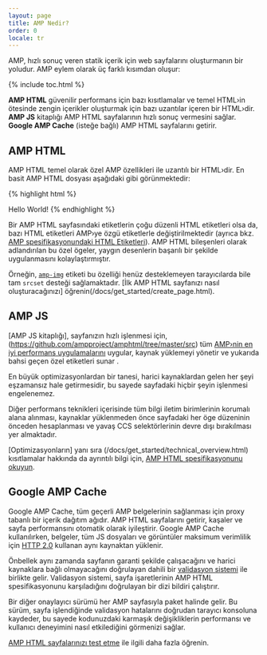 ```yaml
---
layout: page
title: AMP Nedir?
order: 0
locale: tr
---
```

<amp-youtube
    data-videoid="lBTCB7yLs8Y"
    layout="responsive"
    width="480" height="270">
</amp-youtube>

AMP, hızlı sonuç veren statik içerik için web sayfalarını oluşturmanın bir yoludur.
AMP eylem olarak üç farklı kısımdan oluşur:

{% include toc.html %}

**AMP HTML** güvenilir performans için bazı kısıtlamalar ve 
temel HTML›in ötesinde zengin içerikler oluşturmak için bazı uzantılar içeren bir HTML›dir.
**AMP JS** kitaplığı AMP HTML sayfalarının hızlı sonuç vermesini sağlar.
**Google AMP Cache** (isteğe bağlı) AMP HTML sayfalarını getirir.

## AMP HTML

AMP HTML temel olarak özel AMP özellikleri ile uzantılı bir HTML›dir.
En basit AMP HTML dosyası aşağıdaki gibi görünmektedir:

{% highlight html %}
<!doctype html>
<html ⚡>
 <head>
   <meta charset="utf-8">
   <link rel="canonical" href="hello-world.html">
   <meta name="viewport" content="width=device-width,minimum-scale=1,initial-scale=1">
   <style amp-boilerplate>body{-webkit-animation:-amp-start 8s steps(1,end) 0s 1 normal both;-moz-animation:-amp-start 8s steps(1,end) 0s 1 normal both;-ms-animation:-amp-start 8s steps(1,end) 0s 1 normal both;animation:-amp-start 8s steps(1,end) 0s 1 normal both}@-webkit-keyframes -amp-start{from{visibility:hidden}to{visibility:visible}}@-moz-keyframes -amp-start{from{visibility:hidden}to{visibility:visible}}@-ms-keyframes -amp-start{from{visibility:hidden}to{visibility:visible}}@-o-keyframes -amp-start{from{visibility:hidden}to{visibility:visible}}@keyframes -amp-start{from{visibility:hidden}to{visibility:visible}}</style><noscript><style amp-boilerplate>body{-webkit-animation:none;-moz-animation:none;-ms-animation:none;animation:none}</style></noscript>
   <script async src="https://cdn.ampproject.org/v0.js"></script>
 </head>
 <body>Hello World!</body>
</html>
{% endhighlight %}

Bir AMP HTML sayfasındaki etiketlerin çoğu düzenli HTML etiketleri olsa da,
bazı HTML etiketleri AMP›ye özgü etiketlerle değiştirilmektedir (ayrıca bkz. 
[AMP spesifikasyonundaki HTML Etiketleri](https://github.com/ampproject/amphtml/blob/master/spec/amp-html-format.md)).
AMP HTML bileşenleri olarak adlandırılan bu özel ögeler,
yaygın desenlerin başarılı bir şekilde uygulanmasını kolaylaştırmıştır.

Örneğin, [`amp-img`](/docs/reference/amp-img.html) etiketi
bu özelliği henüz desteklemeyen tarayıcılarda bile tam `srcset` desteği sağlamaktadır.
[İlk AMP HTML sayfanızı nasıl oluşturacağınızı] öğrenin(/docs/get_started/create_page.html).

## AMP JS

[AMP JS kitaplığı], sayfanızın hızlı işlenmesi için, (https://github.com/ampproject/amphtml/tree/master/src) 
tüm [AMP›nin en iyi performans uygulamalarını](/docs/get_started/technical_overview.html) uygular,
kaynak yüklemeyi yönetir ve yukarıda bahsi geçen özel etiketleri sunar
.

En büyük optimizasyonlardan bir tanesi, harici kaynaklardan gelen her şeyi eşzamansız hale getirmesidir, bu sayede sayfadaki hiçbir şeyin işlenmesi engelenemez.

Diğer performans teknikleri içerisinde tüm bilgi iletim birimlerinin korumalı alana alınması, kaynaklar yüklenmeden önce sayfadaki her öge düzeninin önceden hesaplanması ve yavaş CCS selektörlerinin devre dışı bırakılması yer almaktadır.

[Optimizasyonların] yanı sıra (/docs/get_started/technical_overview.html) kısıtlamalar hakkında da ayrıntılı bilgi için, [AMP HTML spesifikasyonunu okuyun](https://github.com/ampproject/amphtml/blob/master/spec/amp-html-format.md).

## Google AMP Cache

Google AMP Cache, tüm geçerli AMP belgelerinin sağlanması için
proxy tabanlı bir içerik dağıtım ağıdır.
AMP HTML sayfalarını getirir, kaşaler ve sayfa performansını otomatik olarak iyileştirir.
Google AMP Cache kullanılırken, belgeler, tüm JS dosyaları ve görüntüler 
maksimum verimlilik için 
[HTTP 2.0](https://http2.github.io/) kullanan aynı kaynaktan yüklenir.

Önbellek aynı zamanda 
sayfanın garanti şekilde çalışacağını 
ve harici kaynaklara bağlı olmayacağını doğrulayan dahili bir 
[validasyon sistemi](https://github.com/ampproject/amphtml/tree/master/validator) ile birlikte gelir.
Validasyon sistemi, sayfa işaretlerinin AMP HTML spesifikasyonunu karşıladığını doğrulayan 
bir dizi bildiri çalıştırır.

Bir diğer onaylayıcı sürümü her AMP sayfasıyla paket halinde gelir. Bu sürüm, sayfa işlendiğinde validasyon hatalarını doğrudan tarayıcı konsoluna kaydeder,
bu sayede kodunuzdaki karmaşık değişikliklerin
performansı ve kullanıcı deneyimini nasıl etkilediğini görmenizi sağlar.

[AMP HTML sayfalarınızı test etme](/docs/guides/validate.html) ile ilgili daha fazla öğrenin.
